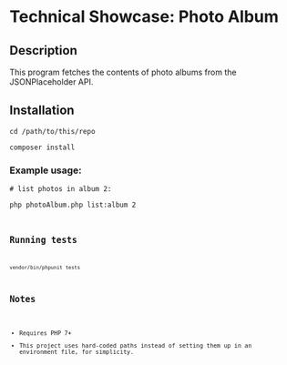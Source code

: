 # Technical Showcase: Photo Album

## Description

This program fetches the contents of photo albums from the  JSONPlaceholder API.

## Installation

<code>cd /path/to/this/repo</code>

<code>composer install</code>

### Example usage:

<code># list photos in album 2:</code>

<code>php photoAlbum.php list:album 2<code>

## Running tests

<code>vendor/bin/phpunit tests</code>

## Notes

- Requires PHP 7+
- This project uses hard-coded paths instead of setting them up in an environment file, for simplicity.